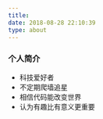 ```yaml
---
title: 
date: 2018-08-28 22:10:39
type: about
---
```


### 个人简介
- 科技爱好者
- 不定期爬墙追星
- 相信代码能改变世界
- 认为有趣比有意义更重要